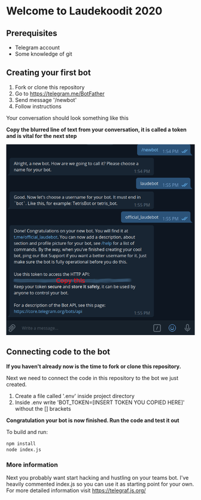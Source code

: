 # Welcome to Laudekoodit 2020

## Prerequisites

  - Telegram account
  - Some knowledge of git

## Creating your first bot

1. Fork or clone this repository
2. Go to https://telegram.me/BotFather
3. Send message '/newbot'
4. Follow instructions

Your conversation should look something like this

**Copy the blurred line of text from your conversation, it is called a token and is vital for the next step**

![conversation](images/laudekoodit.png)

## Connecting code to the bot

**If you haven't already now is the time to fork or clone this repository.**

Next we need to connect the code in this repository to the bot we just created.

1. Create a file called '.env' inside project directory
2. Inside .env write 'BOT_TOKEN=[INSERT TOKEN YOU COPIED HERE]' without the [] brackets

**Congratulation your bot is now finished. Run the code and test it out**

To build and run:

    npm install
    node index.js

### More information

Next you probably want start hacking and hustling on your teams bot. I've heavily commented index.js so you can use it as starting point for your own. For more detailed information visit https://telegraf.js.org/ 
